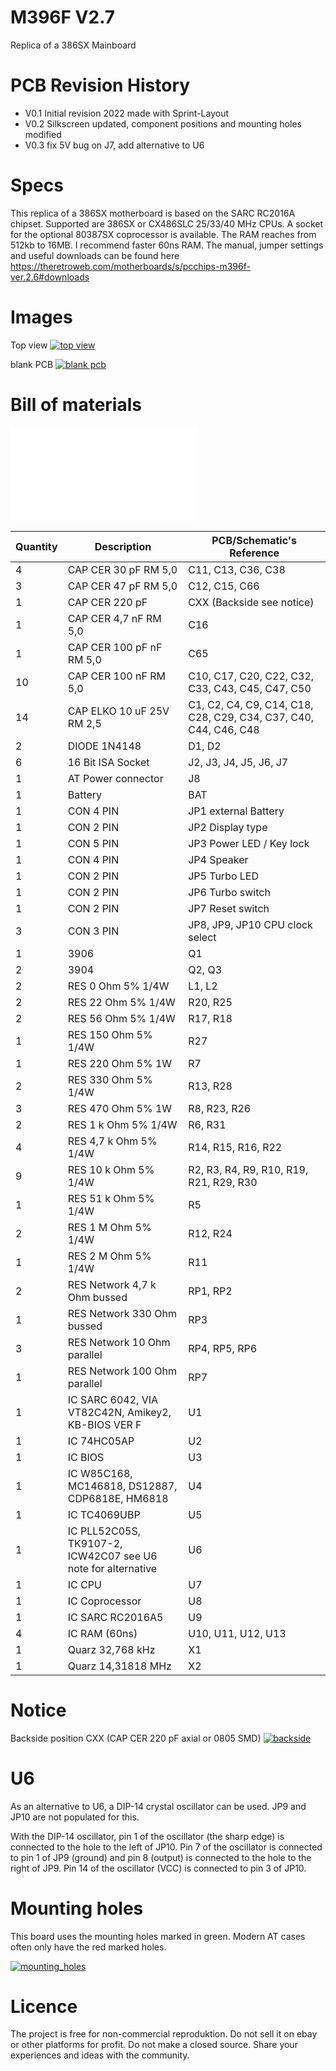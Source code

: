 # M396F V2.7

Replica of a 386SX Mainboard

# PCB Revision History

- V0.1 Initial revision 2022 made with Sprint-Layout
- V0.2 Silkscreen updated, component positions and mounting holes modified
- V0.3 fix 5V bug on J7, add alternative to U6

# Specs

This replica of a 386SX motherboard is based on the SARC RC2016A chipset. Supported are 386SX or CX486SLC 25/33/40 MHz CPUs. A socket for the optional 80387SX coprocessor is available. The RAM reaches from 512kb to 16MB. I recommend faster 60ns RAM.
The manual, jumper settings and useful downloads can be found here https://theretroweb.com/motherboards/s/pcchips-m396f-ver.2.6#downloads

# Images

Top view
[![](images/build_complete.jpg 'top view')](#topview)

blank PCB
[![](images/blank_pcb.jpg 'blank pcb')](#blank)

# Bill of materials

[![](bom/M396F_V2.7.txt 'bom')](#bom)

| Quantity | Description                                                  | PCB/Schematic's Reference                                        |
| -------- | ------------------------------------------------------------ | ---------------------------------------------------------------- |
| 4        | CAP CER 30 pF RM 5,0                                         | C11, C13, C36, C38                                               |
| 3        | CAP CER 47 pF RM 5,0                                         | C12, C15, C66                                                    |
| 1        | CAP CER 220 pF                                               | CXX (Backside see notice)                                        |
| 1        | CAP CER 4,7 nF RM 5,0                                        | C16                                                              |
| 1        | CAP CER 100 pF nF RM 5,0                                     | C65                                                              |
| 10       | CAP CER 100 nF RM 5,0                                        | C10, C17, C20, C22, C32, C33, C43, C45, C47, C50                 |
| 14       | CAP ELKO 10 uF 25V RM 2,5                                    | C1, C2, C4, C9, C14, C18, C28, C29, C34, C37, C40, C44, C46, C48 |
| 2        | DIODE 1N4148                                                 | D1, D2                                                           |
| 6        | 16 Bit ISA Socket                                            | J2, J3, J4, J5, J6, J7                                           |
| 1        | AT Power connector                                           | J8                                                               |
| 1        | Battery                                                      | BAT                                                              |
| 1        | CON 4 PIN                                                    | JP1 external Battery                                             |
| 1        | CON 2 PIN                                                    | JP2 Display type                                                 |
| 1        | CON 5 PIN                                                    | JP3 Power LED / Key lock                                         |
| 1        | CON 4 PIN                                                    | JP4 Speaker                                                      |
| 1        | CON 2 PIN                                                    | JP5 Turbo LED                                                    |
| 1        | CON 2 PIN                                                    | JP6 Turbo switch                                                 |
| 1        | CON 2 PIN                                                    | JP7 Reset switch                                                 |
| 3        | CON 3 PIN                                                    | JP8, JP9, JP10 CPU clock select                                  |
| 1        | 3906                                                         | Q1                                                               |
| 2        | 3904                                                         | Q2, Q3                                                           |
| 2        | RES 0 Ohm 5% 1/4W                                            | L1, L2                                                           |
| 2        | RES 22 Ohm 5% 1/4W                                           | R20, R25                                                         |
| 2        | RES 56 Ohm 5% 1/4W                                           | R17, R18                                                         |
| 1        | RES 150 Ohm 5% 1/4W                                          | R27                                                              |
| 1        | RES 220 Ohm 5% 1W                                            | R7                                                               |
| 2        | RES 330 Ohm 5% 1/4W                                          | R13, R28                                                         |
| 3        | RES 470 Ohm 5% 1W                                            | R8, R23, R26                                                     |
| 2        | RES 1 k Ohm 5% 1/4W                                          | R6, R31                                                          |
| 4        | RES 4,7 k Ohm 5% 1/4W                                        | R14, R15, R16, R22                                               |
| 9        | RES 10 k Ohm 5% 1/4W                                         | R2, R3, R4, R9, R10, R19, R21, R29, R30                          |
| 1        | RES 51 k Ohm 5% 1/4W                                         | R5                                                               |
| 2        | RES 1 M Ohm 5% 1/4W                                          | R12, R24                                                         |
| 1        | RES 2 M Ohm 5% 1/4W                                          | R11                                                              |
| 2        | RES Network 4,7 k Ohm bussed                                 | RP1, RP2                                                         |
| 1        | RES Network 330 Ohm bussed                                   | RP3                                                              |
| 3        | RES Network 10 Ohm parallel                                  | RP4, RP5, RP6                                                    |
| 1        | RES Network 100 Ohm parallel                                 | RP7                                                              |
| 1        | IC SARC 6042, VIA VT82C42N, Amikey2, KB-BIOS VER F           | U1                                                               |
| 1        | IC 74HC05AP                                                  | U2                                                               |
| 1        | IC BIOS                                                      | U3                                                               |
| 1        | IC W85C168, MC146818, DS12887, CDP6818E, HM6818              | U4                                                               |
| 1        | IC TC4069UBP                                                 | U5                                                               |
| 1        | IC PLL52C05S, TK9107-2, ICW42C07 see U6 note for alternative | U6                                                               |
| 1        | IC CPU                                                       | U7                                                               |
| 1        | IC Coprocessor                                               | U8                                                               |
| 1        | IC SARC RC2016A5                                             | U9                                                               |
| 4        | IC RAM (60ns)                                                | U10, U11, U12, U13                                               |
| 1        | Quarz 32,768 kHz                                             | X1                                                               |
| 1        | Quarz 14,31818 MHz                                           | X2                                                               |

# Notice

Backside position CXX (CAP CER 220 pF axial or 0805 SMD)
[![](images/backside.jpg 'backside')](#backside)

# U6

As an alternative to U6, a DIP-14 crystal oscillator can be used. JP9 and JP10 are not populated for this.

With the DIP-14 oscillator, pin 1 of the oscillator (the sharp edge) is connected to the hole to the left of JP10. Pin 7 of the oscillator is connected to pin 1 of JP9 (ground) and pin 8 (output) is connected to the hole to the right of JP9. Pin 14 of the oscillator (VCC) is connected to pin 3 of JP10.

# Mounting holes

This board uses the mounting holes marked in green. Modern AT cases often only have the red marked holes.

[![](images/mounting_holes.jpg 'mounting_holes')](#mounting_holes)

# Licence

The project is free for non-commercial reproduktion. Do not sell it on ebay or other platforms for profit. Do not make a closed source. Share your experiences and ideas with the community.

